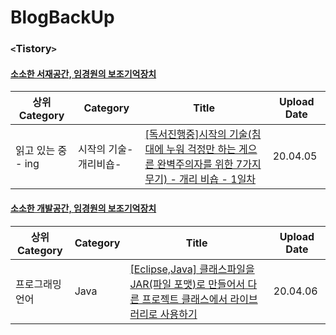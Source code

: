 # BlogBackUp

### `<`Tistory`>`

#### [소소한 서재공간, 임경원의 보조기억장치](https://librarlimk1.tistory.com/)

| 상위 Category      | Category              | Title                                                        | Upload Date |
| ------------------ | --------------------- | ------------------------------------------------------------ | ----------- |
| 읽고 있는 중 - ing | 시작의 기술-개리비숍- | [[독서진행중]시작의 기술(침대에 누워 걱정만 하는 게으른 완벽주의자를 위한 7가지 무기) - 개리 비숍 - 1일차](https://librarlimk1.tistory.com/2?category=844079) | 20.04.05    |

#### [소소한 개발공간, 임경원의 보조기억장치](https://devlimk1.tistory.com/)

| 상위 Category   | Category | Title                                                        | Upload Date |
| --------------- | -------- | ------------------------------------------------------------ | ----------- |
| 프로그래밍 언어 | Java     | [[Eclipse,Java] 클래스파일을 JAR(파일 포맷)로 만들어서 다른 프로젝트 클래스에서 라이브러리로 사용하기]([https://devlimk1.tistory.com/entry/EclipseJava-%ED%81%B4%EB%9E%98%EC%8A%A4%ED%8C%8C%EC%9D%BC%EC%9D%84-JAR%ED%8C%8C%EC%9D%BC-%ED%8F%AC%EB%A7%B7%EB%A1%9C-%EB%A7%8C%EB%93%A4%EC%96%B4%EC%84%9C-%EB%8B%A4%EB%A5%B8-%ED%94%84%EB%A1%9C%EC%A0%9D%ED%8A%B8-%ED%81%B4%EB%9E%98%EC%8A%A4%EC%97%90%EC%84%9C-%EB%9D%BC%EC%9D%B4%EB%B8%8C%EB%9F%AC%EB%A6%AC%EB%A1%9C-%EC%82%AC%EC%9A%A9%ED%95%98%EA%B8%B0?category=889763](https://devlimk1.tistory.com/entry/EclipseJava-클래스파일을-JAR파일-포맷로-만들어서-다른-프로젝트-클래스에서-라이브러리로-사용하기?category=889763)) | 20.04.06    |


